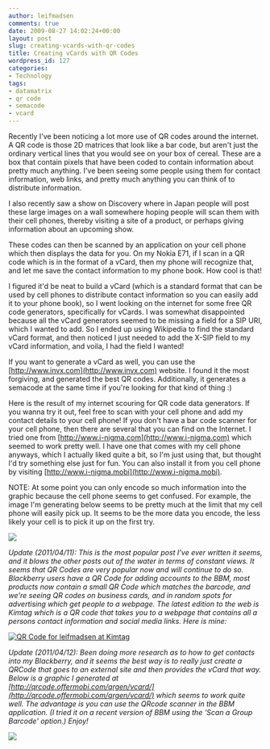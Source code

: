 ```yaml
---
author: leifmadsen
comments: true
date: 2009-08-27 14:02:24+00:00
layout: post
slug: creating-vcards-with-qr-codes
title: Creating vCards with QR Codes
wordpress_id: 127
categories:
- Technology
tags:
- datamatrix
- qr code
- semacode
- vcard
---
```


Recently I've been noticing a lot more use of QR codes around the internet. A QR code is those 2D matrices that look like a bar code, but aren't just the ordinary vertical lines that you would see on your box of cereal. These are a box that contain pixels that have been coded to contain information about pretty much anything. I've been seeing some people using them for contact information, web links, and pretty much anything you can think of to distribute information. 

I also recently saw a show on Discovery where in Japan people will post these large images on a wall somewhere hoping people will scan them with their cell phones, thereby visiting a site of a product, or perhaps giving information about an upcoming show.

These codes can then be scanned by an application on your cell phone which then displays the data for you. On my Nokia E71, if I scan in a QR code which is in the format of a vCard, then my phone will recognize that, and let me save the contact information to my phone book. How cool is that!

I figured it'd be neat to build a vCard (which is a standard format that can be used by cell phones to distribute contact information so you can easily add it to your phone book), so I went looking on the internet for some free QR code generators, specifically for vCards. I was somewhat disappointed because all the vCard generators seemed to be missing a field for a SIP URI, which I wanted to add. So I ended up using Wikipedia to find the standard vCard format, and then noticed I just needed to add the X-SIP field to my vCard information, and voila, I had the field I wanted!

If you want to generate a vCard as well, you can use the [http://www.invx.com](http://www.invx.com) website. I found it the most forgiving, and generated the best QR codes. Additionally, it generates a semacode at the same time if you're looking for that kind of thing :)

Here is the result of my internet scouring for QR code data generators. If you wanna try it out, feel free to scan with your cell phone and add my contact details to your cell phone! If you don't have a bar code scanner for your cell phone, then there are several that you can find on the Internet. I tried one from [http://www.i-nigma.com](http://www.i-nigma.com) which seemed to work pretty well. I have one that comes with my cell phone anyways, which I actually liked quite a bit, so I'm just using that, but thought I'd try something else just for fun. You can also install it from you cell phone by visiting [http://www.i-nigma.mobi](http://www.i-nigma.mobi).

NOTE: At some point you can only encode so much information into the graphic because the cell phone seems to get confused. For example, the image I'm generating below seems to be pretty much at the limit that my cell phone will easily pick up. It seems to be the more data you encode, the less likely your cell is to pick it up on the first try.

![](http://leifmadsen.com/sites/default/files/qr-code-vcard3.0.png)

_Update (2011/04/11): This is the most popular post I've ever written it seems, and it blows the other posts out of the water in terms of constant views. It seems that QR Codes are very popular now and will continue to do so. Blackberry users have a QR Code for adding accounts to the BBM, most products now contain a small QR Code which matches the barcode, and we're seeing QR codes on business cards, and in random spots for advertising which get people to a webpage. The latest edition to the web is Kimtag which is a QR code that takes you to a webpage that contains all a persons contact information and social media links. Here is mine:_

[![QR Code for leifmadsen at Kimtag](http://ix.kimtag.com/leifmadsen_qrs.png)](http://kimtag.com/leifmadsen)

_Update (2011/04/12): Been doing more research as to how to get contacts into my Blackberry, and it seems the best way is to really just create a QRCode that goes to an external site and then provides the vCard that way. Below is a graphic I generated at [http://qrcode.offermobi.com/qrgen/vcard/](http://qrcode.offermobi.com/qrgen/vcard/) which seems to work quite well. The advantage is you can use the QRcode scanner in the BBM application. (I tried it on a recent version of BBM using the 'Scan a Group Barcode' option.) Enjoy!_

![](http://qrcode.offermobi.com/images/barcodes/vcard/1/164-1302631602.gif)
